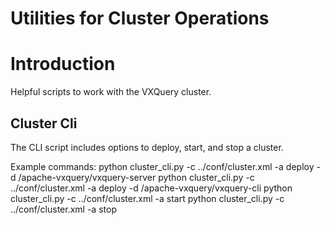 <!--
  Licensed to the Apache Software Foundation (ASF) under one or more
  contributor license agreements.  See the NOTICE file distributed with
  this work for additional information regarding copyright ownership.
  The ASF licenses this file to You under the Apache License, Version 2.0
  (the "License"); you may not use this file except in compliance with
  the License.  You may obtain a copy of the License at

      http://www.apache.org/licenses/LICENSE-2.0

  Unless required by applicable law or agreed to in writing, software
  distributed under the License is distributed on an "AS IS" BASIS,
  WITHOUT WARRANTIES OR CONDITIONS OF ANY KIND, either express or implied.
  See the License for the specific language governing permissions and
  limitations under the License.
-->

Utilities for Cluster Operations
=====================

# Introduction

Helpful scripts to work with the VXQuery cluster.

## Cluster Cli

The CLI script includes options to deploy, start, and stop a cluster.

Example commands:
python cluster_cli.py -c ../conf/cluster.xml -a deploy -d /apache-vxquery/vxquery-server
python cluster_cli.py -c ../conf/cluster.xml -a deploy -d /apache-vxquery/vxquery-cli
python cluster_cli.py -c ../conf/cluster.xml -a start
python cluster_cli.py -c ../conf/cluster.xml -a stop